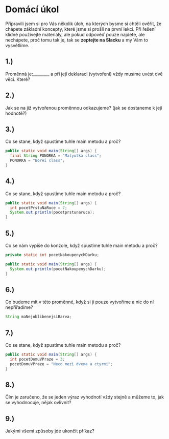 # Domácí úkol

Připravili jsem si pro Vás několik úloh, na kterých bysme si chtěli ověřit, že chápete základní koncepty, které jsme si prošli na první lekci.
Při řešení klidně používejte materiály, ale pokud odpověď pouze najdete, ale nechápete, proč tomu tak je, tak se <b>zeptejte na Slacku</b> a my Vám to vysvětlíme.

## 1.)

Proměnná je:\_\_\_\_\_\_\_\_ a při její deklaraci (vytvoření) vždy musíme uvést dvě věci. Které?

## 2.)

Jak se na již vytvořenou proměnnou odkazujeme? (jak se dostaneme k její hodnotě?)

## 3.)

Co se stane, když spustíme tuhle main metodu a proč?
```java
public static void main(String[] args) {
  final String PONORKA = "Malyutka class";
  PONORKA = "Borei class";
}
```

## 4.)

Co se stane, když spustíme tuhle main metodu a proč?
```java
public static void main(String[] args) {
  int pocetPrstuNaRuce = 7;
  System.out.println(pocetprstunaruce);
}
```

## 5.)

Co se nám vypíše do konzole, když spustíme tuhle main metodu a proč?
```java
private static int pocetNakoupenychDarku;

public static void main(String[] args) {
  System.out.println(pocetNakoupenychDarku);
}
```

## 6.)

Co budeme mít v této proměnné, když si ji pouze vytvoříme a nic do ní nepřiřadíme?
```java
String maNejoblibenejsiBarva;
```

## 7.)

Co se stane, když spustíme tuhle main metodu a proč?
```java
public static void main(String[] args) {
  int pocetDomuVPraze = 3;
  pocetDomuVPraze = "Neco mezi dvema a ctyrmi";
}
```

## 8.)

Čím je zaručeno, že se jeden výraz vyhodnotí vždy stejně a můžeme to, jak se vyhodnocuje, nějak ovlivnit?

## 9.)

Jakými všemi způsoby jde ukončit příkaz?
